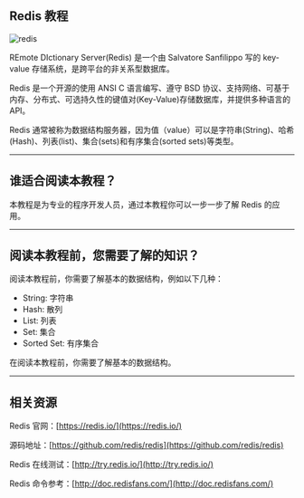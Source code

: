## Redis 教程

![redis](https://www.runoob.com/wp-content/uploads/2014/11/redis.gif)

REmote DIctionary Server(Redis) 是一个由 Salvatore Sanfilippo 写的 key-value 存储系统，是跨平台的非关系型数据库。

Redis 是一个开源的使用 ANSI C 语言编写、遵守 BSD 协议、支持网络、可基于内存、分布式、可选持久性的键值对(Key-Value)存储数据库，并提供多种语言的 API。

Redis 通常被称为数据结构服务器，因为值（value）可以是字符串(String)、哈希(Hash)、列表(list)、集合(sets)和有序集合(sorted sets)等类型。

* * *

## 谁适合阅读本教程？

本教程是为专业的程序开发人员，通过本教程你可以一步一步了解 Redis 的应用。

* * *

## 阅读本教程前，您需要了解的知识？

阅读本教程前，你需要了解基本的数据结构，例如以下几种：

+   String: 字符串
+   Hash: 散列
+   List: 列表
+   Set: 集合
+   Sorted Set: 有序集合

在阅读本教程前，你需要了解基本的数据结构。

* * *

## 相关资源

Redis 官网：[https://redis.io/](https://redis.io/)

源码地址：[https://github.com/redis/redis](https://github.com/redis/redis)

Redis 在线测试：[http://try.redis.io/](http://try.redis.io/)

Redis 命令参考：[http://doc.redisfans.com/](http://doc.redisfans.com/)